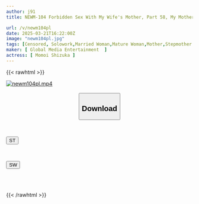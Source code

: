 ```yaml
---
author: j91
title: NEWM-104 Forbidden Sex With My Wife's Mother, Part 58, My Mother-in-Law Is Better Than My Wife... Shizuka Momoi

url: /v/newm104pl
date: 2025-03-21T16:22:00Z
image: "newm104pl.jpg"
tags: [Censored, Solowork,Married Woman,Mature Woman,Mother,Stepmother	]
maker: [ Global Media Entertainment  ]
actress: [ Momoi Shizuka ]
---
```



{{< rawhtml >}}

<div class="video" data-videoid="RweQmZkrw7CdbM3">
    <a href="javascript:;">
        <img src="/v/newm104pl/newm104pl.jpg" width="WIDTH" height="HEIGHT" alt="newm104pl.mp4" loading="lazy">
    </a>
</div>

<script type="text/javascript" src="https://j91.asia/asset/on-demand-st.js"></script>

<br>
  <link rel="stylesheet" href="https://j91.asia/asset/bs5.css">
  
  <center>
  <button class="btn btn-primary" type="button" data-bs-toggle="collapse" data-bs-target=".multi-collapse" aria-expanded="false" aria-controls="multiCollapseExample1 multiCollapseExample2"><h2>Download</h2></button></center>
</p>
<div class="row">
  <div class="col">
    <div class="collapse multi-collapse" id="multiCollapseExample1">
      <div class="card card-body">
	      	      <br>
<div class="buttons">  
<p><a href="/v/newm104pl/st.html" target="_blank"><button class="btn-hover color-3"><i class="fa fa-download"></i> ST</button></a></p></div>
    </div>
  </div>
</div>
  <div class="col">
    <div class="collapse multi-collapse" id="multiCollapseExample2">
      <div class="card card-body">
	      <br>
<div class="buttons">
<p><a href="/v/newm104pl/sw.html" target="_blank"><button class="btn-hover color-2"><i class="fa fa-download"></i> SW</button></a></p></div>
<br><br>
      </div>
    </div>
  </div>
</div>

{{< /rawhtml >}}